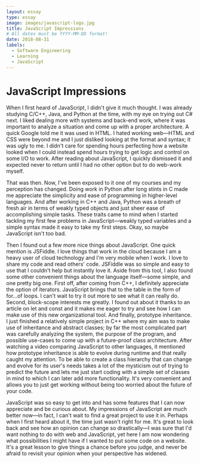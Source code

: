 ```yaml
---
layout: essay
type: essay
image: images/javascript-logo.jpg
title: JavaScript Impressions
# All dates must be YYYY-MM-DD format!
date: 2018-08-31
labels:
  - Software Engineering
  - Learning
  - JavaScript
---
```


# JavaScript Impressions

When I first heard of JavaScript, I didn't give it much thought. I was already studying C/C++, Java, and Python at the time, with my eye on trying out C# next. I liked dealing more with systems and back-end work, where it was important to analyze a situation and come up with a proper architecture. A quick Google told me it was used in HTML. I hated working web—HTML and CSS were beyond me and I just disliked looking at the format and syntax; it was ugly to me. I didn't care for spending hours perfecting how a website looked when I could instead spend hours trying to get logic and control on some I/O to work. After reading about JavaScript, I quickly dismissed it and expected never to return until I had no other option but to do web-work myself.

That was then. Now, I've been exposed to it one of my courses and my perception has changed. Doing work in Python after long stints in C made me appreciate the simplicity and ease of programming in higher-level languages. And after working in C++ and Java, Python was a breath of fresh air in terms of weakly typed objects and just sheer ease of accomplishing simple tasks. These traits came to mind when I started tackling my first few problems in JavaScript—weakly typed variables and a simple syntax made it easy to take my first steps. Okay, so maybe JavaScript isn't too bad.

Then I found out a few more nice things about JavaScript. One quick mention is JSFiddle. I love things that work in the cloud because I am a heavy user of cloud technology and I'm very mobile when I work. I love to share my code and read others' code. JSFiddle was so simple and easy to use that I couldn't help but instantly love it. Aside from this tool, I also found some other convenient things about the language itself—some simple, and one pretty big one. First off, after coming from C++, I definitely appreciate the option of iterators. JavaScript brings that to the table in the form of for...of loops. I can't wait to try it out more to see what it can really do. Second, block-scope interests me greatly. I found out about it thanks to an article on let and const and it makes me eager to try and see how I can make use of this new organizational tool. And finally, prototype inheritance. I just finished a relatively simple project in C++ where my aim was to make use of inheritance and abstract classes; by far the most complicated part was carefully analyzing the system, the purpose of the program, and possible use-cases to come up with a future-proof class architecture. After watching a video comparing JavaScript to other languages, it mentioned how prototype inheritance is able to evolve during runtime and that really caught my attention. To be able to create a class hierarchy that can change and evolve for its user's needs takes a lot of the mysticism out of trying to predict the future and lets me just start coding with a simple set of classes in mind to which I can later add more functionality. It's very convenient and allows you to just get working without being too worried about the future of your code.

JavaScript was so easy to get into and has some features that I can now appreciate and be curious about. My impressions of JavaScript are much better now—in fact, I can't wait to find a great project to use it in. Perhaps when I first heard about it, the time just wasn't right for me. It's great to look back and see how an opinion can change so drastically—I was sure that I'd want nothing to do with web and JavaScript, yet here I am now wondering what possibilities I might have if I wanted to put some code on a website. It's a great lesson to give things a chance before you judge, and never be afraid to revisit your opinion when your perspective has widened.
